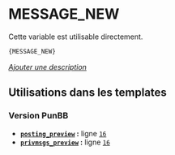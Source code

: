 # MESSAGE_NEW


Cette variable est utilisable directement.

```html
{MESSAGE_NEW}
```

[*Ajouter une description*](https://fa-tvars.appspot.com/var/MESSAGE_NEW)

## Utilisations dans les templates

### Version PunBB
* __[`posting_preview`](../tpl/var/punbb/posting_preview.md#readme) :__ ligne [`16`](../tpl/src/punbb/posting_preview.tpl#L16)
* __[`privmsgs_preview`](../tpl/var/punbb/privmsgs_preview.md#readme) :__ ligne [`16`](../tpl/src/punbb/privmsgs_preview.tpl#L16)